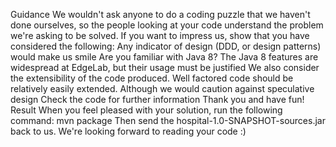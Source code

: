 Guidance
We wouldn't ask anyone to do a coding puzzle that we haven't done ourselves, so the people looking at your code understand the problem we're asking to be solved. If you want to impress us, show that you have considered the following:
Any indicator of design (DDD, or design patterns) would make us smile
Are you familiar with Java 8? The Java 8 features are widespread at EdgeLab, but their usage must be justified
We also consider the extensibility of the code produced. Well factored code should be relatively easily extended. Although we would caution against speculative design
Check the code for further information
Thank you and have fun!
Result
When you feel pleased with your solution, run the following command:
mvn package
Then send the hospital-1.0-SNAPSHOT-sources.jar back to us. We're looking forward to reading your code :)